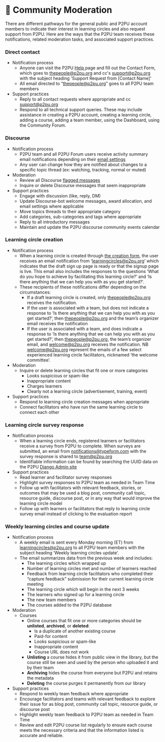 # 🏡 Community Moderation

There are different pathways for the general public and P2PU account members to indicate their interest in learning circles and also request support from P2PU. Here are the ways that the P2PU team receives these notifications, related moderation tasks, and associated support practices.

### &#x20;**Direct contact**

* Notification process
  * Anyone can visit the P2PU [Help ](https://www.p2pu.org/en/help/)page and fill out the Contact Form, which goes to thepeople@p2pu.org and cc's [support@p2pu.org](mailto:support@p2pu.org) with the subject heading 'Support Request from \[Contact Name]'
  * All email directed to “[thepeople@p2pu.org](mailto:thepeople@p2pu.org)” goes to all P2PU team members
* Support practices
  * Reply to all contact requests where appropriate and cc [support@p2pu.org](mailto:support@p2pu.org)
  * Respond to all technical support queries. These may include assistance in creating a P2PU account, creating a learning circle, adding a course, adding a team member, using the Dashboard, using the Community Forum.

### &#x20;**Discourse**

* Notification process
  * P2PU team and all P2PU Forum users receive activity summary email notifications depending on their [email settings](https://community.p2pu.org/my/preferences/emails)
  * Any user can change how they are notified about changes to a specific topic thread (ex: watching, tracking, normal or muted)
* Moderation
  * Review all Discourse [flagged messages](https://community.p2pu.org/review)
  * Inquire or delete Discourse messages that seem inappropriate
* Support practices
  * Engage with discussion (like, reply, DM)&#x20;
  * Update Discourse-bot welcome messages, award allocation, and email settings where applicable
  * Move topics threads to their appropriate category
  * Add categories, sub-categories and tags where appropriate
  * Reply to all introductory messages
  * Maintain and update the P2PU discourse community events calendar

### &#x20;**Learning circle creation**

* Notification process
  * When a learning circle is created through [the creation form](https://learningcircles.p2pu.org/en/studygroup/create/), the user receives an email notification from ‘[learningcircles@p2pu.org](mailto:learningcircles@p2pu.org)’ which indicates that the draft sign up page is ready or that the signup page is live. This email also includes the responses to the questions ‘What do you hope to achieve by facilitating this learning circle?’ and ‘Is there anything that we can help you with as you get started?’.
  * These recipients of these notifications differ depending on the circumstances:
    * If a draft learning circle is created, only [thepeople@p2pu.org](mailto:thepeople@p2pu.org) receives the notification.
    * If the user is associated with a team, but does not indicate a response to ‘Is there anything that we can help you with as you get started?’, then [thepeople@p2pu.org](mailto:thepeople@p2pu.org) and the team’s organizer email receives the notification
    * If the user is associated with a team, and does indicate a response to ‘Is there anything that we can help you with as you get started?’, then [thepeople@p2pu.org](mailto:thepeople@p2pu.org), the team’s organizer email, and [welcome@p2pu.org](mailto:welcome@p2pu.org) receives the notification. NB [welcome@p2pu.org](mailto:welcome@p2pu.org) represent the emails of a few select experienced learning circle facilitators, nicknamed ‘the welcome committee’.
* Moderation
  * Inquire or delete learning circles that fit one or more categories
    * Looks suspicious or spam-like
    * Inappropriate content
    * Charges learners
    * Clearly not a learning circle (advertisement, training, event)
* Support practices
  * Respond to learning circle creation messages when appropriate
  * Connect facilitators who have run the same learning circle to connect each other

### **Learning circle survey response**

* Notification process
  * When a learning circle ends, registered learners or facilitators receive a survey from P2PU to complete. When surveys are submitted, an email from [notifications@typeform.com](mailto:notifications@typeform.com) with the survey response is shared to [team@p2pu.org](mailto:team@p2pu.org)
  * Identifiable information can be found by searching the UUID data on the P2PU [Django Admin site](https://learningcircles.p2pu.org/en/admin/)
* Support practices
  * Read learner and facilitator survey responses
  * Highlight survey responses to P2PU team as needed in Team Time
  * Follow up with facilitators with relevant feedback, stories, or outcomes that may be used a blog post, community call topic, resource guide, discourse post, or in any way that would improve the learning circle model
  * Follow up with learners or facilitators that reply to learning circle survey email instead of clicking to the evaluation report

### **Weekly learning circles and course update**

* Notification process
  * A weekly email is sent every Monday morning (ET) from [learningcircles@p2pu.org](mailto:learningcircles@p2pu.org) to all P2PU team members with the subject heading ‘Weekly learning circles update’.&#x20;
  * The email summarizes data from the previous week and includes:
    * The learning circles which wrapped up
    * Number of learning circles met and number of learners reached
    * Feedback from learning circle facilitators who completed their “capture feedback” submission for their current learning circle meeting
    * The learning circle which will begin in the next 3 weeks
    * The learners who signed up for a learning circle
    * The new team members&#x20;
    * The courses added to the P2PU database
* Moderation
  * Courses
    * Online courses that fit one or more categories should be **unlisted**, **archived**, or **deleted**:
      * Is a duplicate of another existing course
      * Paid-for content
      * Looks suspicious or spam-like
      * Inappropriate content
      * Course URL does not work
    * **Unlisting** a course hides it from public view in the library, but the course still be seen and used by the person who uploaded it and by their team
    * **Archiving** hides the course from everyone but P2PU and retains the metadata
    * **Deleting** the course purges it permanently from our library
* Support practices
  * Respond to weekly team feedback where appropriate
  * Encourage facilitators and teams with relevant feedback to explore their issue for as blog post, community call topic, resource guide, or discourse post
  * Highlight weekly team feedback to P2PU team as needed in Team Time
  * Review and edit P2PU course list regularly to ensure each course meets the necessary criteria and that the information listed is accurate and reliable.
